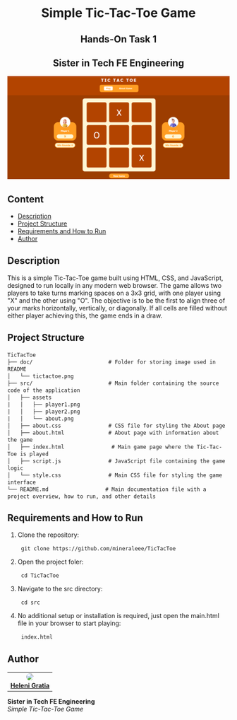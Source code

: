 <h1 align="center">Simple Tic-Tac-Toe Game</h1>
<h2 align="center">Hands-On Task 1</h2>
<h2 align="center"> Sister in Tech FE Engineering </h2>

<p align="center">
  <img src="doc/tictactoe.png" alt="TicTacToe"/>
</p>

## Content
- [Description](#description)
- [Project Structure](#project-structure)
- [Requirements and How to Run](#requirements-and-how-to-run)
- [Author](#author)

## Description
This is a simple Tic-Tac-Toe game built using HTML, CSS, and JavaScript, designed to run locally in any modern web browser. The game allows two players to take turns marking spaces on a 3x3 grid, with one player using "X" and the other using "O". The objective is to be the first to align three of your marks horizontally, vertically, or diagonally. If all cells are filled without either player achieving this, the game ends in a draw.

## Project Structure
```
TicTacToe
├── doc/                        # Folder for storing image used in README
│   └── tictactoe.png             
├── src/                        # Main folder containing the source code of the application   
│   ├── assets
|   │   ├── player1.png
|   │   ├── player2.png
|   │   └── about.png 
│   ├── about.css               # CSS file for styling the About page
│   ├── about.html              # About page with information about the game
│   ├── index.html               # Main game page where the Tic-Tac-Toe is played
│   ├── script.js               # JavaScript file containing the game logic
│   └── style.css               # Main CSS file for styling the game interface
└── README.md                  # Main documentation file with a project overview, how to run, and other details
```

## Requirements and How to Run

1. Clone the repository:
   ```
    git clone https://github.com/mineraleee/TicTacToe
   ```
2. Open the project foler:
   ```
    cd TicTacToe
   ```
3. Navigate to the src directory:
   ```
    cd src
   ```
4. No additional setup or installation is required, just open the main.html file in your browser to start playing:
   ```
    index.html
   ```

## Author
<table>
  <tr>
    <td align="center">
      <a href="https://github.com/mineraleee">
        <img src="https://avatars.githubusercontent.com/mineraleee" width="80" style="border-radius: 50%;" /><br />
        <span><b>Heleni Gratia</b></span>
      </a>
    </td>
  </tr>
</table>

<div>
  <strong>Sister in Tech FE Engineering</strong><br>
  <em>Simple Tic-Tac-Toe Game</em>
</div>

